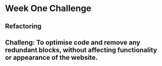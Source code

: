 # Week One Challenge

## Refactoring

## Challeng: To optimise code and remove any redundant blocks, without affecting functionality or appearance of the website.

